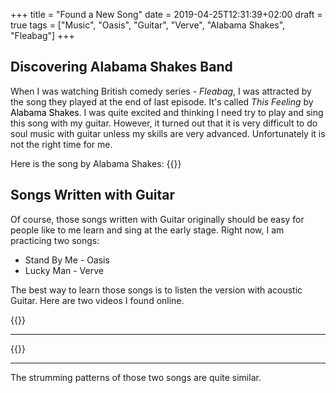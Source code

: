 +++
title = "Found a New Song"
date = 2019-04-25T12:31:39+02:00
draft = true
tags = ["Music", "Oasis", "Guitar", "Verve", "Alabama Shakes", "Fleabag"]
+++

## Discovering Alabama Shakes Band

When I was watching British comedy series - *Fleabag*, I was attracted by the song they played at the end of last episode. It's called *This Feeling* by <mark style="background-color:#F7F7F9">Alabama Shakes</mark>. I was quite excited and thinking I need try to play and sing this song with my guitar. However, it turned out that it is very difficult to do soul music with guitar unless my skills are very advanced. Unfortunately it is not the right time for me.

Here is the song by Alabama Shakes:
{{<youtube FHljEtF3loE>}}


## Songs Written with Guitar

Of course, those songs written with Guitar originally should be easy for people like to me learn and sing at the early stage. Right now, I am practicing two songs:

* Stand By Me - Oasis
* Lucky Man - Verve

The best way to learn those songs is to listen the version with acoustic Guitar. Here are two videos I found online.


{{<youtube QJ6Etl_BU64>}}

<hr />

{{<youtube cpLfk0E-gkM>}}

<hr />

The strumming patterns of those two songs are quite similar.
